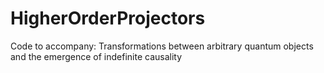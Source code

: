# HigherOrderProjectors
  Code to accompany: Transformations between arbitrary quantum objects and the emergence of indefinite causality
